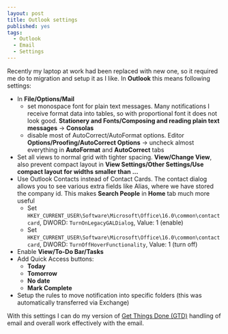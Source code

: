 ```yaml
---
layout: post
title: Outlook settings
published: yes
tags:
  - Outlook
  - Email
  - Settings
---
```

Recently my laptop at work had been replaced with new one, so it required me do to migration and setup it as I like. In **Outlook** this means following settings:

 - In **File/Options/Mail**
   - set monospace font for plain text messages. Many notifications I receive format data into tables, so with proportional font it does not look good. **Stationery and Fonts/Composing and reading plain text messages** -> **Consolas**
   - disable most of AutoCorrect/AutoFormat options. Editor **Options/Proofing/AutoCorrect Options** -> uncheck almost everything in **AutoFormat** and **AutoCorrect** tabs
 - Set all views to normal grid with tighter spacing. **View/Change View**, also prevent compact layout in **View Settings/Other Settings/Use compact layout for widths smaller than ...**
 - Use Outlook Contacts instead of Contact Cards. The contact dialog allows you to see various extra fields like Alias, where we have stored the company id. This makes **Search People** in **Home** tab much more useful
   - Set `HKEY_CURRENT_USER\Software\Microsoft\Office\16.0\common\contactcard`, DWORD: `TurnOnLegacyGALDialog`, Value: 1 (enable)
   - Set `HKEY_CURRENT_USER\Software\Microsoft\Office\16.0\common\contactcard`, DWORD: `TurnOffHoverFunctionality`, Value: 1 (turn off) 
 - Enable **View/To-Do Bar/Tasks**
 - Add Quick Access buttons:
   - **Today**
   - **Tomorrow**
   - **No date**
   - **Mark Complete**
 - Setup the rules to move notification into specific folders (this was automatically transferred via Exchange)

With this settings I can do my version of [Get Things Done (GTD)][1] handling of email and overall work effectively with the email.

[1]: https://gettingthingsdone.com/what-is-gtd/
